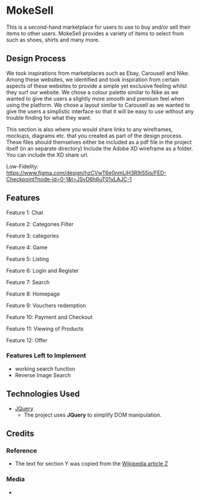 # MokeSell

This is a second-hand marketplace for users to use to buy and/or sell their items to other users.
MokeSell provides a variety of items to select from such as shoes, shirts and many more.
 
## Design Process
 
We took inspirations from marketplaces such as Ebay, Carousell and Nike. Among these websites, we identified and took inspiration from certain aspects of these websites to provide a simple yet exclusive feeling whilst they surf our website.  We chose a colour palette similar to Nike as we wanted to give the users a slightly more smooth and premium feel when using the platform. We chose a layout similar to Carousell as we wanted to give the users a simplistic interface so that it will be easy to use without any trouble finding for what they want. 

This section is also where you would share links to any wireframes, mockups, diagrams etc. that you created as part of the design process. 
These files should themselves either be included as a pdf file in the project itself (in an separate directory)
Include the Adobe XD wireframe as a folder. You can include the XD share url. 

Low-Fidelity: https://www.figma.com/design/hzCVwT6e0nmLjH3R9i55is/FED-Checkpoint?node-id=0-1&t=JSvD6h6uT01yLAJC-1 

## Features

Feature 1: Chat

Feature 2: Categories Filter

Feature 3: categories

Feature 4: Game

Feature 5: Listing

Feature 6: Login and Register

Feature 7: Search

Feature 8: Homepage

Feature 9: Vouchers redemption 

Feature 10: Payment and Checkout 

Feature 11: Viewing of Products

Feature 12: Offer

### Features Left to Implement
- working search function
- Reverse Image Search

## Technologies Used
- [JQuery](https://jquery.com)
    - The project uses **JQuery** to simplify DOM manipulation.
 
## Credits

### Reference
- The text for section Y was copied from the [Wikipedia article Z](https://en.wikipedia.org/wiki/Z)

### Media
- 

